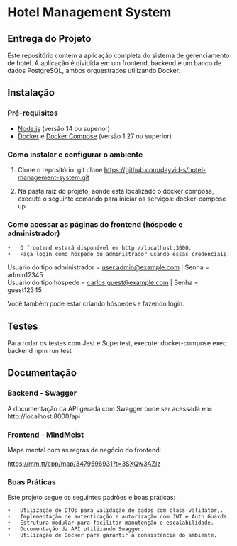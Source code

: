 # Hotel Management System

## Entrega do Projeto
Este repositório contém a aplicação completa do sistema de gerenciamento de hotel. A aplicação é dividida em um frontend, backend e um banco de dados
PostgreSQL, ambos orquestrados utilizando Docker.


## Instalação

### Pré-requisitos
- [Node.js](https://nodejs.org/) (versão 14 ou superior)
- [Docker](https://www.docker.com/) e [Docker Compose](https://docs.docker.com/compose/) (versão 1.27 ou superior)


### Como instalar e configurar o ambiente
1. Clone o repositório:
   git clone https://github.com/dayvid-s/hotel-management-system.git


2.	Na pasta raiz do projeto, aonde está localizado o docker compose, execute o seguinte comando para iniciar os serviços:
    docker-compose up

   

### Como acessar as páginas do frontend (hóspede e administrador)

	•	O frontend estará disponível em http://localhost:3000.
	•	Faça login como hóspede ou administrador usando essas credenciais:
 Usuário do tipo administrador = user.admin@example.com  |   Senha  = admin12345 <br>
 Usuário do tipo hóspede = carlos.guest@example.com  |  Senha = guest12345

Você também pode estar criando hóspedes e fazendo login.



## Testes

Para rodar os testes com Jest e Supertest, execute:
  docker-compose exec backend npm run test

  


## Documentação

### Backend - Swagger
A documentação da API gerada com Swagger pode ser acessada em:
http://localhost:8000/api


### Frontend - MindMeist
Mapa mental com as regras de negócio do frontend:

https://mm.tt/app/map/3479596931?t=3SXQw3AZjz




### Boas Práticas

Este projeto segue os seguintes padrões e boas práticas:

	•	Utilização de DTOs para validação de dados com class-validator,.
	•	Implementação de autenticação e autorização com JWT e Auth Guards.
	•	Estrutura modular para facilitar manutenção e escalabilidade.
	•	Documentação da API utilizando Swagger.
	•	Utilização de Docker para garantir a consistência do ambiente.

  	
